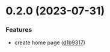 # 0.2.0 (2023-07-31)


### Features

* create home page ([d1b9317](https://github.com/BrandonWu500/test-releases/commit/d1b93171019f229a4c144fa3038009f831bebf81))



